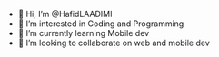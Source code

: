 - 👋 Hi, I’m @HafidLAADIMI
- 👀 I’m interested in Coding and Programming
- 🌱 I’m currently learning Mobile dev 
- 💞️ I’m looking to collaborate on web and mobile dev

<!---
HafidLAADIMI/HafidLAADIMI is a ✨ special ✨ repository because its `README.md` (this file) appears on your GitHub profile.
You can click the Preview link to take a look at your changes.
--->
